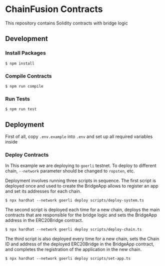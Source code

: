 # ChainFusion Contracts

This repository contains Solidity contracts with bridge logic

## Development

### Install Packages

```
$ npm install
```

### Compile Contracts

```
$ npm run compile
```

### Run Tests

```
$ npm run test
```

## Deployment

First of all, copy `.env.example` into `.env` and set up all required variables inside

### Deploy Contracts

In This example we are deploying to `goerli` testnet. To deploy to different chain, `--network` parameter should be changed to `ropsten`, etc.

Deployment involves running three scripts in sequence. The first script is deployed once and used to create the BridgeApp allows to register an app and set its addresses for each chain.

```
$ npx hardhat --network goerli deploy scripts/deploy-system.ts
```
The second script is deployed each time for a new chain, deploys the main contracts that are responsible for the bridge logic and sets the BridgeApp address in the ERC20Bridge contract.

```
$ npx hardhat --network goerli deploy scripts/deploy-chain.ts
```

The third script is also deployed every time for a new chain, sets the Chain ID and address of the deployed ERC20Bridge in the BridgeApp contract, and completes the registration of the application in the new chain.

```
$ npx hardhat --network goerli deploy scripts/set-app.ts 
```
